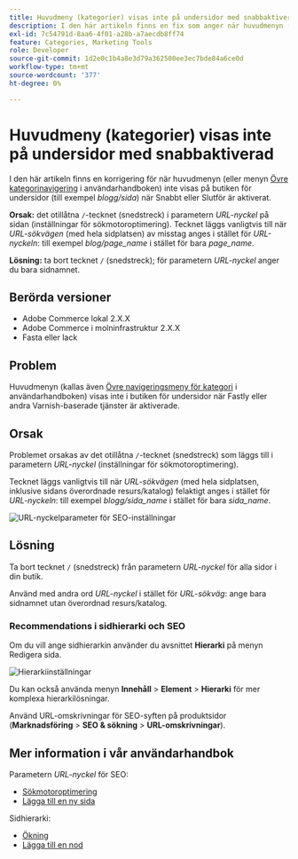 ```yaml
---
title: Huvudmeny (kategorier) visas inte på undersidor med snabbaktiverad
description: I den här artikeln finns en fix som anger när huvudmenyn (eller menyn [Kategori > navigering](https://experienceleague.adobe.com/docs/commerce-admin/catalog/catalog/navigation/navigation-top.html?lang=sv-SE) i användarhandboken) inte visas på butiken för undersidor (till exempel *blog/page*) när Fastly eller Varnish är aktiverat.
exl-id: 7c54791d-8aa6-4f01-a28b-a7aecdb8ff74
feature: Categories, Marketing Tools
role: Developer
source-git-commit: 1d2e0c1b4a8e3d79a362500ee3ec7bde84a6ce0d
workflow-type: tm+mt
source-wordcount: '377'
ht-degree: 0%

---
```


# Huvudmeny (kategorier) visas inte på undersidor med snabbaktiverad

I den här artikeln finns en korrigering för när huvudmenyn (eller menyn [Övre kategorinavigering](/docs/commerce-admin/catalog/catalog/navigation/navigation-top.html) i användarhandboken) inte visas på butiken för undersidor (till exempel *blogg/sida*) när Snabbt eller Slutför är aktiverat.

**Orsak:** det otillåtna `/`-tecknet (snedstreck) i parametern *URL-nyckel* på sidan (inställningar för sökmotoroptimering). Tecknet läggs vanligtvis till när *URL-sökvägen* (med hela sidplatsen) av misstag anges i stället för *URL-nyckeln*: till exempel *blog/page\_name* i stället för bara *page\_name*.

**Lösning:** ta bort tecknet `/` (snedstreck); för parametern *URL-nyckel* anger du bara sidnamnet.

## Berörda versioner

* Adobe Commerce lokal 2.X.X
* Adobe Commerce i molninfrastruktur 2.X.X
* Fasta eller lack

## Problem

Huvudmenyn (kallas även [Övre navigeringsmeny för kategori](/docs/commerce-admin/catalog/catalog/navigation/navigation-top.html) i användarhandboken) visas inte i butiken för undersidor när Fastly eller andra Varnish-baserade tjänster är aktiverade.

## Orsak

Problemet orsakas av det otillåtna `/`-tecknet (snedstreck) som läggs till i parametern *URL-nyckel* (inställningar för sökmotoroptimering).

Tecknet läggs vanligtvis till när *URL-sökvägen* (med hela sidplatsen, inklusive sidans överordnade resurs/katalog) felaktigt anges i stället för *URL-nyckeln*: till exempel *blogg/sida\_name* i stället för bara *sida\_name*.

![URL-nyckelparameter för SEO-inställningar](assets/seo_url_key.png)

## Lösning

Ta bort tecknet `/` (snedstreck) från parametern *URL-nyckel* för alla sidor i din butik.

Använd med andra ord *URL-nyckel* i stället för *URL-sökväg*: ange bara sidnamnet utan överordnad resurs/katalog.

### Recommendations i sidhierarki och SEO

Om du vill ange sidhierarkin använder du avsnittet **Hierarki** på menyn Redigera sida.

![Hierarkiinställningar](assets/hierarchy_hr.png)

Du kan också använda menyn **Innehåll** > **Element** > **Hierarki** för mer komplexa hierarkilösningar.

Använd URL-omskrivningar för SEO-syften på produktsidor (**Marknadsföring** > **SEO &amp; sökning** > **URL-omskrivningar**).

## Mer information i vår användarhandbok

Parametern *URL-nyckel* för SEO:

* [Sökmotoroptimering](/docs/commerce-admin/catalog/categories/create/categories-search-engine-optimization.html)
* [Lägga till en ny sida](/docs/commerce-admin/content-design/elements/pages/page-add.html)

Sidhierarki:

* [Ökning](/docs/commerce-admin/content-design/elements/pages/page-hierarchy.html)
* [Lägga till en nod](/docs/commerce-admin/content-design/elements/pages/page-hierarchy.html#add-a-hierarchy-node)
